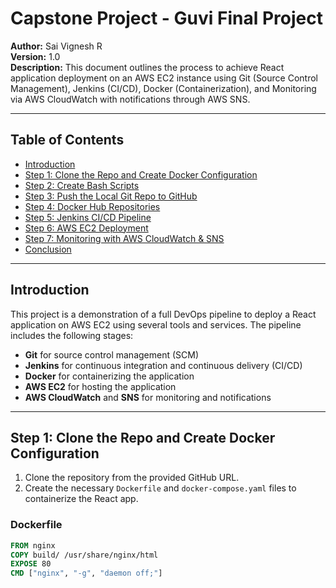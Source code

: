 # Capstone Project - Guvi Final Project

**Author:** Sai Vignesh R  
**Version:** 1.0  
**Description:** This document outlines the process to achieve React application deployment on an AWS EC2 instance using Git (Source Control Management), Jenkins (CI/CD), Docker (Containerization), and Monitoring via AWS CloudWatch with notifications through AWS SNS.

---

## Table of Contents

- [Introduction](#introduction)
- [Step 1: Clone the Repo and Create Docker Configuration](#step-1-clone-the-repo-and-create-docker-configuration)
- [Step 2: Create Bash Scripts](#step-2-create-bash-scripts)
- [Step 3: Push the Local Git Repo to GitHub](#step-3-push-the-local-git-repo-to-github)
- [Step 4: Docker Hub Repositories](#step-4-docker-hub-repositories)
- [Step 5: Jenkins CI/CD Pipeline](#step-5-jenkins-cicd-pipeline)
- [Step 6: AWS EC2 Deployment](#step-6-aws-ec2-deployment)
- [Step 7: Monitoring with AWS CloudWatch & SNS](#step-7-monitoring-with-aws-cloudwatch--sns)
- [Conclusion](#conclusion)

---

## Introduction

This project is a demonstration of a full DevOps pipeline to deploy a React application on AWS EC2 using several tools and services. The pipeline includes the following stages:

- **Git** for source control management (SCM)
- **Jenkins** for continuous integration and continuous delivery (CI/CD)
- **Docker** for containerizing the application
- **AWS EC2** for hosting the application
- **AWS CloudWatch** and **SNS** for monitoring and notifications

---

## Step 1: Clone the Repo and Create Docker Configuration

1. Clone the repository from the provided GitHub URL.
2. Create the necessary `Dockerfile` and `docker-compose.yaml` files to containerize the React app.

### Dockerfile
```dockerfile
FROM nginx
COPY build/ /usr/share/nginx/html
EXPOSE 80
CMD ["nginx", "-g", "daemon off;"]
```
